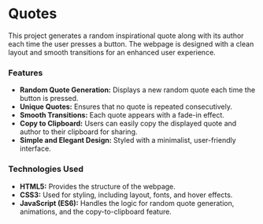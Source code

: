 # Quotes

This project generates a random inspirational quote along with its author each time the user presses a button. The webpage is designed with a clean layout and smooth transitions for an enhanced user experience.

### Features

- **Random Quote Generation:** Displays a new random quote each time the button is pressed.
- **Unique Quotes:** Ensures that no quote is repeated consecutively.
- **Smooth Transitions:** Each quote appears with a fade-in effect.
- **Copy to Clipboard:** Users can easily copy the displayed quote and author to their clipboard for sharing.
- **Simple and Elegant Design:** Styled with a minimalist, user-friendly interface.

### Technologies Used

- **HTML5:** Provides the structure of the webpage.
- **CSS3:** Used for styling, including layout, fonts, and hover effects.
- **JavaScript (ES6):** Handles the logic for random quote generation, animations, and the copy-to-clipboard feature.
